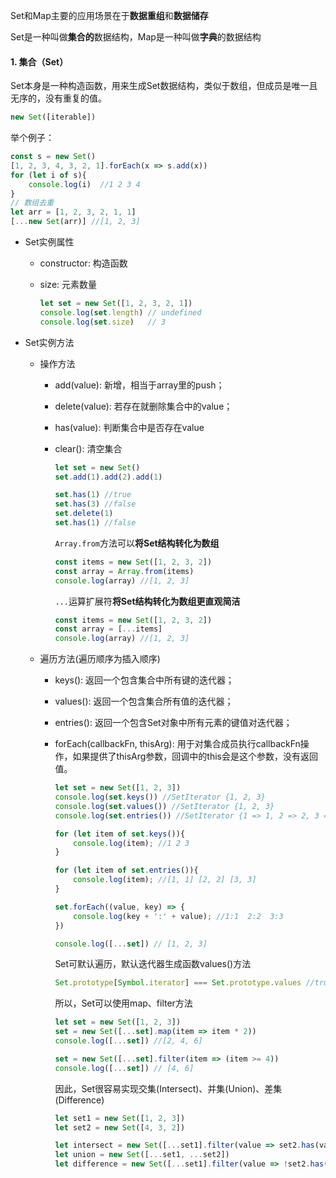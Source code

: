 Set和Map主要的应用场景在于**数据重组**和**数据储存**

Set是一种叫做**集合的**数据结构，Map是一种叫做**字典**的数据结构

#### 1. 集合（Set）

Set本身是一种构造函数，用来生成Set数据结构，类似于数组，但成员是唯一且无序的，没有重复的值。

```js
new Set([iterable])
```

举个例子：

```js
const s = new Set()
[1, 2, 3, 4, 3, 2, 1].forEach(x => s.add(x))
for (let i of s){
    console.log(i)  //1 2 3 4 
}
// 数组去重
let arr = [1, 2, 3, 2, 1, 1]
[...new Set(arr)] //[1, 2, 3]
```

- Set实例属性

  - constructor: 构造函数

  - size: 元素数量

    ```js
    let set = new Set([1, 2, 3, 2, 1])
    console.log(set.length) // undefined
    console.log(set.size)   // 3
    ```

- Set实例方法

  - 操作方法

    - add(value): 新增，相当于array里的push；

    - delete(value): 若存在就删除集合中的value；

    - has(value): 判断集合中是否存在value

    - clear(): 清空集合

      ```js
      let set = new Set()
      set.add(1).add(2).add(1)
      
      set.has(1) //true
      set.has(3) //false
      set.delete(1)
      set.has(1) //false
      ```

      `Array.from`方法可以**将Set结构转化为数组**

      ```js
      const items = new Set([1, 2, 3, 2])
      const array = Array.from(items)
      console.log(array) //[1, 2, 3]
      ```

      `...`运算扩展符**将Set结构转化为数组更直观简洁**

      ```js
      const items = new Set([1, 2, 3, 2])
      const array = [...items]
      console.log(array) //[1, 2, 3]
      ```

      

  - 遍历方法(遍历顺序为插入顺序)

    - keys(): 返回一个包含集合中所有键的迭代器；

    - values(): 返回一个包含集合所有值的迭代器；

    - entries(): 返回一个包含Set对象中所有元素的键值对迭代器；

    - forEach(callbackFn, thisArg): 用于对集合成员执行callbackFn操作，如果提供了thisArg参数，回调中的this会是这个参数，没有返回值。

      ```js
      let set = new Set([1, 2, 3])
      console.log(set.keys()) //SetIterator {1, 2, 3}
      console.log(set.values()) //SetIterator {1, 2, 3}
      console.log(set.entries()) //SetIterator {1 => 1, 2 => 2, 3 => 3}
      
      for (let item of set.keys()){
          console.log(item); //1 2 3
      }
      
      for (let item of set.entries()){
          console.log(item); //[1, 1] [2, 2] [3, 3]
      }
      
      set.forEach((value, key) => {
          console.log(key + ':' + value); //1:1  2:2  3:3
      })
      
      console.log([...set]) // [1, 2, 3]
      ```

      Set可默认遍历，默认迭代器生成函数values()方法

      ```js
      Set.prototype[Symbol.iterator] === Set.prototype.values //true
      ```

      所以，Set可以使用map、filter方法

      ```js
      let set = new Set([1, 2, 3])
      set = new Set([...set].map(item => item * 2))
      console.log([...set]) //[2, 4, 6]
      
      set = new Set([...set].filter(item => (item >= 4))
      console.log([...set]) // [4, 6]
      ```

      因此，Set很容易实现交集(Intersect)、并集(Union)、差集(Difference)

      ```js
      let set1 = new Set([1, 2, 3])
      let set2 = new Set([4, 3, 2])
      
      let intersect = new Set([...set1].filter(value => set2.has(value)))
      let union = new Set([...set1, ...set2])
      let difference = new Set([...set1].filter(value => !set2.has(value)))
      ```

      